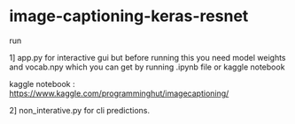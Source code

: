 # image-captioning-keras-resnet
run 
<br>

1] app.py for interactive gui but before running this you need model weights and vocab.npy which you can get by running .ipynb file or kaggle notebook

kaggle notebook : https://www.kaggle.com/programminghut/imagecaptioning/

2] non_interative.py for cli predictions.


